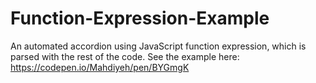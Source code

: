 # Function-Expression-Example
An automated accordion using JavaScript function expression, which is parsed with the rest of the code.
See the example here: https://codepen.io/Mahdiyeh/pen/BYGmgK
